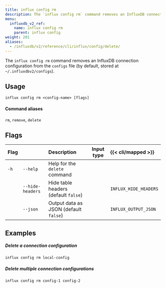 ```yaml
---
title: influx config rm
description: The `influx config rm` command removes an InfluxDB connection configuration.
menu:
  influxdb_v2_ref:
    name: influx config rm
    parent: influx config
weight: 201
aliases:
  - /influxdb/v2/reference/cli/influx/config/delete/
---
```


The `influx config rm` command removes an InfluxDB connection configuration
from the `configs` file (by default, stored at `~/.influxdbv2/configs`).

## Usage
```
influx config rm <config-name> [flags]
```

#### Command aliases
`rm`, `remove`, `delete`


## Flags
| Flag |                  | Description                                  | Input type | {{< cli/mapped >}}    |
| :--- | :--------------- | :------------------------------------------- | :--------: | :-------------------- |
| `-h` | `--help`         | Help for the `delete` command                |            |                       |
|      | `--hide-headers` | Hide table headers (default `false`)         |            | `INFLUX_HIDE_HEADERS` |
|      | `--json`         | Output data as JSON (default `false`)        |            | `INFLUX_OUTPUT_JSON`  |

## Examples

##### Delete a connection configuration
```sh
influx config rm local-config
```

##### Delete multiple connection configurations
```sh
influx config rm config-1 config-2
```
